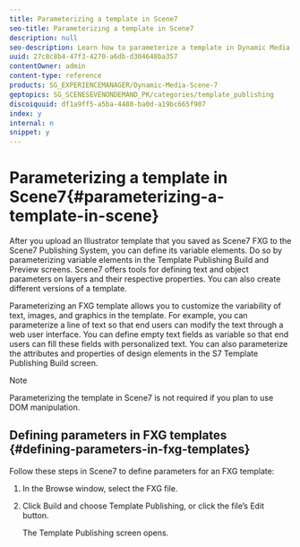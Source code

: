 ```yaml
---
title: Parameterizing a template in Scene7
seo-title: Parameterizing a template in Scene7
description: null
seo-description: Learn how to parameterize a template in Dynamic Media Classic (Scene7)
uuid: 27c8c8b4-47f3-4270-a6db-d304648ba357
contentOwner: admin
content-type: reference
products: SG_EXPERIENCEMANAGER/Dynamic-Media-Scene-7
geptopics: SG_SCENESEVENONDEMAND_PK/categories/template_publishing
discoiquuid: df1a9ff5-a5ba-4480-ba0d-a19bc665f907
index: y
internal: n
snippet: y
---
```


# Parameterizing a template in Scene7{#parameterizing-a-template-in-scene}

After you upload an Illustrator template that you saved as Scene7 FXG to the Scene7 Publishing System, you can define its variable elements. Do so by parameterizing variable elements in the Template Publishing Build and Preview screens. Scene7 offers tools for defining text and object parameters on layers and their respective properties. You can also create different versions of a template.

Parameterizing an FXG template allows you to customize the variability of text, images, and graphics in the template. For example, you can parameterize a line of text so that end users can modify the text through a web user interface. You can define empty text fields as variable so that end users can fill these fields with personalized text. You can also parameterize the attributes and properties of design elements in the S7 Template Publishing Build screen.

>[!NOTE]
>
>Parameterizing the template in Scene7 is not required if you plan to use DOM manipulation.

## Defining parameters in FXG templates {#defining-parameters-in-fxg-templates}

Follow these steps in Scene7 to define parameters for an FXG template:

1. In the Browse window, select the FXG file.
1. Click Build and choose Template Publishing, or click the file’s Edit button.

   The Template Publishing screen opens.

   <!-- 

Comment Type: remark
Last Modified By: unknown unknown 
Last Modified Date: 

<p>Select LRCo\FXG\Welcome_Summit_10 (FXG file) and choose Build &gt; Template Publishing.</p>

 -->

   ![](assets/wp_fxg_edit.png)

1. In the Layers panel in the Template Publishing screen, select the layer with the elements that you want to parameterize.

   >[!NOTE]
   >
   >Click the eye icon on and off to make sure that you select the object you want.

1. In the Properties panel, click a parameter in the Name column (to parameterize text) or Parameter column (to parameterize objects).

   **Text** Click in the text field (scroll to the bottom of the Properties list to find it). The Parameters dialog box appears. Select the text that you want to parameterize and click Add. You can create multiple parameters from the same text property by selecting different portions of the text and adding parameters for each portion. To change the name of the parameter, click it, enter a new name, and click Close.

   **Objects** Click a box in the Parameter column. The Edit Parameter dialog box appears. Enter a name and click OK.

   To customize multiple attributes at once with the same value, use the same parameter name for each attribute. For example, if your template has a rectangle and a star, you can type `newcolor` as the Parameter name for the SolidColor color attribute of each. Whenever you change the `newcolor` value, both the rectangle and the star change to the new color.

1. Specify a default value for the attribute in the Value or Data field. Set all properties for the selected object to specify the exact appearance you want.
1. (Optional) Repeat steps 3- 5 for all objects or layers that you want to parameterize. 
1. Click Save or Save As.
1. Click Preview to open the FXG Preview window and see the parameters you created with their default values.

## Show or hide an object or layer in the FXG template {#show-or-hide-an-object-or-layer-in-the-fxg-template}

Hidden objects and layers are not visible in preview or output, but are not deleted from the file. You can make them visible again as desired. Visibility is an attribute that you can make variable. Clicking the eye icon on or off sets the default value for the visibility of an object or layer.

1. In the Objects panel, click the eye icon next to an object or layer name to hide it in the file. 
1. Click again to make the object visible.

## Create different versions of a template {#create-different-versions-of-a-template}

You can edit attributes to create different versions of the template for different uses.

In the Template Publishing screen, click Save As to save the file as a new FXG template without overwriting the original FXG template.

## Using stroked text {#using-stroked-text}

Stroked text is an example of how you can parameterize attributes. Scene7 supports these stroked text features:

* Width of stroke
* Dashed stroke pattern
* Different join styles
* Different cap end styles
* Overprinting of stroke
* Separate color handling for stroke, including spot color support

This table describes the attributes that support stroked text.

<table cellpadding="4" cellspacing="0"> 
 <thead align="left"> 
  <tr> 
   <th class="cellrowborder" id="d19e21285" valign="top" width="NaN%"><p>Attribute</p></th> 
   <th class="cellrowborder" id="d19e21288" valign="top" width="NaN%"><p>Description</p></th> 
  </tr> 
 </thead> 
 <tbody> 
  <tr> 
   <td class="cellrowborder" headers="d19e21285 " valign="top" width="NaN%"><p><span class="code">s7:fill</span> &lt;Boolean&gt; (S7FXG Only)</p></td> 
   <td class="cellrowborder" headers="d19e21288 " valign="top" width="NaN%"><p>Specifies whether fill is enabled for text. Default is true.</p></td> 
  </tr> 
  <tr> 
   <td class="cellrowborder" headers="d19e21285 " valign="top" width="NaN%"><p><span class="code">s7:stroke</span> &lt;Boolean&gt; (S7FXG Only)</p></td> 
   <td class="cellrowborder" headers="d19e21288 " valign="top" width="NaN%"><p>Specifies whether stroke is enabled for text. Default is false.</p></td> 
  </tr> 
  <tr> 
   <td class="cellrowborder" headers="d19e21285 " valign="top" width="NaN%"><p><span class="code">s7:weight</span> &lt;number&gt; (S7FXG Only)</p></td> 
   <td class="cellrowborder" headers="d19e21288 " valign="top" width="NaN%"><p>Specifies the weight of the stroke for text in points. Default is 1 point.</p></td> 
  </tr> 
  <tr> 
   <td class="cellrowborder" headers="d19e21285 " valign="top" width="NaN%"><p><span class="code">s7:joints </span>&lt;string&gt; (<span class="code">miter</span>, <span class="code">round</span>, <span class="code">bevel</span>) (S7FXG Only)</p></td> 
   <td class="cellrowborder" headers="d19e21288 " valign="top" width="NaN%"><p>Specifies the type of join of the stroke. Default is <span class="code">round</span>.</p></td> 
  </tr> 
  <tr> 
   <td class="cellrowborder" headers="d19e21285 " valign="top" width="NaN%"><p><span class="code">s7:caps</span> &lt;string&gt; (<span class="code">none</span>, <span class="code">round</span>, <span class="code">square</span>) (S7FXG Only)</p></td> 
   <td class="cellrowborder" headers="d19e21288 " valign="top" width="NaN%"><p>Specifies the type of cap of the stroke. Default is <span class="code">round</span>.</p></td> 
  </tr> 
  <tr> 
   <td class="cellrowborder" headers="d19e21285 " valign="top" width="NaN%"><p><span class="code">s7:miterLimit</span> &lt;number&gt; (S7FXG Only)</p></td> 
   <td class="cellrowborder" headers="d19e21288 " valign="top" width="NaN%"><p>Specifies the limit of the miter when join is miter join for the stroke. Default is 4.</p></td> 
  </tr> 
  <tr> 
   <td class="cellrowborder" headers="d19e21285 " valign="top" width="NaN%"><p><span class="code">s7:strokeOverprint</span> &lt;Boolean&gt; (S7FXG Only)</p></td> 
   <td class="cellrowborder" headers="d19e21288 " valign="top" width="NaN%"><p>Specifies whether the overprint is enabled for stroke. Default is false.</p></td> 
  </tr> 
  <tr> 
   <td class="cellrowborder" headers="d19e21285 " valign="top" width="NaN%"><p><span class="code">s7:strokeColorName</span> (S7FXG Only)</p></td> 
   <td class="cellrowborder" headers="d19e21288 " valign="top" width="NaN%"><p>Same as <span class="code">s7:colorName</span>, except it defines the name of the color for the stroke.</p></td> 
  </tr> 
  <tr> 
   <td class="cellrowborder" headers="d19e21285 " valign="top" width="NaN%"><p><span class="code">s7:strokeColorValue</span> (S7FXG Only)</p></td> 
   <td class="cellrowborder" headers="d19e21288 " valign="top" width="NaN%"><p>Same as <span class="code">s7:colorValue</span>, except it defines the value of the color being used for the stroke.</p></td> 
  </tr> 
  <tr> 
   <td class="cellrowborder" headers="d19e21285 " valign="top" width="NaN%"><p><span class="code">s7:strokeColorspace</span> (S7FXG Only)</p></td> 
   <td class="cellrowborder" headers="d19e21288 " valign="top" width="NaN%"><p>Same as <span class="code">s7:colorspace</span>, except it defines the colorspace of the stroke.</p></td> 
  </tr> 
  <tr> 
   <td class="cellrowborder" headers="d19e21285 " valign="top" width="NaN%"><p><span class="code">flm:dashPattern</span> &lt;array&gt; (S7FXG Only)</p></td> 
   <td class="cellrowborder" headers="d19e21288 " valign="top" width="NaN%"><p>By default there are no patterns for the dashes and gaps. This attribute defines the dash/gap pattern of the stroke. The first value is the dash of the stroke. The second is the gap in between the dashes. You can extend the array for multiple values in the same manner with alternate values being specified as dash and gap.</p></td> 
  </tr> 
 </tbody> 
</table>

## Using warped text {#using-warped-text}

Warped text enables you to modify the appearance of text with effects like wave, flag, stretch, and so on.

Warped text is supported for RichText objects. Text can be vertical or horizontal, and can be point text, area text, and type-on-a-path text. The entire text object must be selected before warped text can be applied.

Warped text can be created in Adobe Illustrator.

When warping text, you can set the following attributes:

* Style
* Direction
* Bend
* Horizontal distortion
* Verticle distortion

Each attribute contains a set of values.

<table cellpadding="4" cellspacing="0"> 
 <thead align="left"> 
  <tr> 
   <th class="cellrowborder" id="d19e21463" valign="top" width="NaN%"><p>Attribute</p></th> 
   <th class="cellrowborder" id="d19e21466" valign="top" width="NaN%"><p>Values</p></th> 
   <th class="cellrowborder" id="d19e21469" valign="top" width="NaN%"><p>Default</p></th> 
  </tr> 
 </thead> 
 <tbody> 
  <tr> 
   <td class="cellrowborder" headers="d19e21463 " valign="top" width="NaN%"><p>Style<span class="code">s7:warpStyle </span></p></td> 
   <td class="cellrowborder" headers="d19e21466 " valign="top" width="NaN%"><p><span class="code">nonearcarcLowerarcUpperarchbulgeshellLowershellUpperflagwavefishrisefishEyeinflatesqueezetwist</span></p></td> 
   <td class="cellrowborder" headers="d19e21469 " valign="top" width="NaN%"><p><span class="code">none</span></p></td> 
  </tr> 
  <tr> 
   <td class="cellrowborder" headers="d19e21463 " valign="top" width="NaN%"><p>Direction<span class="code">s7:warpDirection</span></p></td> 
   <td class="cellrowborder" headers="d19e21466 " valign="top" width="NaN%"><p><span class="code">horizontalvertical</span></p></td> 
   <td class="cellrowborder" headers="d19e21469 " valign="top" width="NaN%"><p><span class="code">horizontal</span></p></td> 
  </tr> 
  <tr> 
   <td class="cellrowborder" headers="d19e21463 " valign="top" width="NaN%"><p>Bend<span class="code">s7:warpBend</span></p></td> 
   <td class="cellrowborder" headers="d19e21466 " valign="top" width="NaN%"><p>-1 to 1</p></td> 
   <td class="cellrowborder" headers="d19e21469 " valign="top" width="NaN%"><p>0.5 </p></td> 
  </tr> 
  <tr> 
   <td class="cellrowborder" headers="d19e21463 " valign="top" width="NaN%"><p>Horizontal Distortion<span class="code">s7:warpHorizontalDistortion</span></p></td> 
   <td class="cellrowborder" headers="d19e21466 " valign="top" width="NaN%"><p>-1 to 1</p></td> 
   <td class="cellrowborder" headers="d19e21469 " valign="top" width="NaN%"><p>0</p></td> 
  </tr> 
  <tr> 
   <td class="cellrowborder" headers="d19e21463 " valign="top" width="NaN%"><p>Verticle Distortion<span class="code">s7:warpVerticalDistortion</span></p></td> 
   <td class="cellrowborder" headers="d19e21466 " valign="top" width="NaN%"><p>-1 to 1</p></td> 
   <td class="cellrowborder" headers="d19e21469 " valign="top" width="NaN%"><p>0</p></td> 
  </tr> 
 </tbody> 
</table>

>[!NOTE]
>
>For `inflate` and `fishEye`, changing the `s7:warpDirection` flag between horizontal and vertical does not have any effect on the output.

For more information about creating and using warped text, see the Adobe Illustrator documentation.

>[!MORE_LIKE_THIS]
>
>* [Create the initial template in Illustrator](create-initial-template-illustrator.md#create_the_initial_template_in_illustrator)
>* [Upload files for Template Publishing](upload-files-template-publishing.md#upload_files_for_template_publishing)
